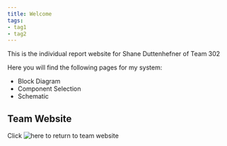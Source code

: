 ```yaml
---
title: Welcome
tags:
- tag1
- tag2
---
```


This is the individual report website for Shane Duttenhefner of Team 302

Here you will find the following pages for my system:

- Block Diagram 
- Component Selection 
- Schematic 

## Team Website
Click ![here](https://asu-egr314-2025-s-302.github.io/EGR314-2025-S-302/) to return to team website
